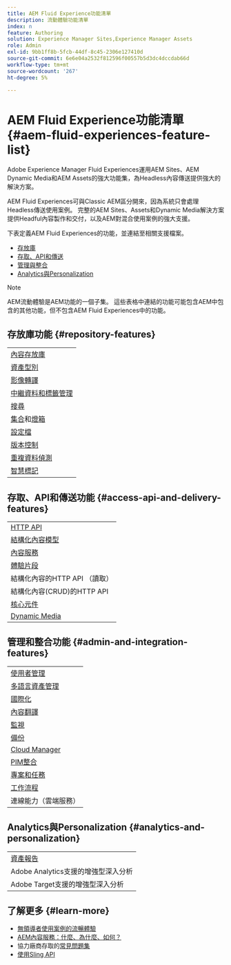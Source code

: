 ```yaml
---
title: AEM Fluid Experience功能清單
description: 流動體驗功能清單
index: n
feature: Authoring
solution: Experience Manager Sites,Experience Manager Assets
role: Admin
exl-id: 9bb1ff8b-5fcb-44df-8c45-2306e127410d
source-git-commit: 6e6e04a2532f812596f00557b5d3dc4dccdab66d
workflow-type: tm+mt
source-wordcount: '267'
ht-degree: 5%

---
```


# AEM Fluid Experience功能清單{#aem-fluid-experiences-feature-list}

Adobe Experience Manager Fluid Experiences運用AEM Sites、AEM Dynamic Media和AEM Assets的強大功能集，為Headless內容傳送提供強大的解決方案。

AEM Fluid Experiences可與Classic AEM區分開來，因為系統只會處理Headless傳送使用案例。 完整的AEM Sites、Assets和Dynamic Media解決方案提供Headful內容製作和交付，以及AEM對混合使用案例的強大支援。

下表定義AEM Fluid Experiences的功能，並連結至相關支援檔案。

* [存放庫](#repository-features)
* [存取、API和傳送](#access-api-and-delivery-features)
* [管理與整合](#admin-and-integration-features)
* [Analytics與Personalization](#analytics-and-personalization)

>[!NOTE]
>
>AEM流動體驗是AEM功能的一個子集。 這些表格中連結的功能可能包含AEM中包含的其他功能，但不包含AEM Fluid Experiences中的功能。

## 存放庫功能 {#repository-features}

|  |
|---|
| [內容存放庫](/help/assets/manage-assets.md) |
| [資產型別](/help/assets/assets-formats.md) |
| [影像轉譯](/help/assets/image-presets.md) |
| [中繼資料和標籤管理](/help/assets/metadata.md) |
| [搜尋](/help/assets/manage-assets.md) |
| [集合](/help/assets/manage-assets.md)和[燈箱](/help/assets/light-box.md) |
| [設定檔](/help/assets/processing-profiles.md) |
| [版本控制](/help/assets/manage-assets.md) |
| [重複資料偵測](/help/assets/duplicate-detection.md) |
| [智慧標記](/help/assets/enhanced-smart-tags.md) |

## 存取、API和傳送功能 {#access-api-and-delivery-features}

|  |
|---|
| [HTTP API](/help/assets/mac-api-assets.md) |
| [結構化內容模型](/help/assets/content-fragments/content-fragments.md) |
| [內容服務](https://experienceleague.adobe.com/docs/experience-manager-learn/getting-started-with-aem-headless/overview.html?lang=zh-Hant) |
| [體驗片段](/help/sites-authoring/experience-fragments.md) |
| 結構化內容的HTTP API （讀取） |
| 結構化內容(CRUD)的HTTP API |
| [核心元件](https://experienceleague.adobe.com/docs/experience-manager-core-components/using/introduction.html?lang=zh-Hant) |
| [Dynamic Media](/help/assets/dynamic-media.md) |

## 管理和整合功能 {#admin-and-integration-features}

|  |
|---|
| [使用者管理](/help/sites-administering/user-group-ac-admin.md) |
| [多語言資產管理](/help/assets/multilingual-assets.md) |
| [國際化](/help/sites-developing/i18n.md) |
| [內容翻譯](/help/sites-administering/translation.md) |
| [監視](/help/sites-deploying/monitoring-and-maintaining.md) |
| [備份](/help/sites-administering/backup-and-restore.md) |
| [Cloud Manager](https://experienceleague.adobe.com/docs/experience-manager-cloud-manager/content/introduction.html?lang=zh-Hant) |
| [PIM整合](/help/sites-authoring/managing-product-information.md) |
| [專案和任務](/help/sites-authoring/projects.md) |
| [工作流程](/help/sites-administering/workflows-starting.md) |
| 連線能力（雲端服務） |

## Analytics與Personalization {#analytics-and-personalization}

|  |
|---|
| [資產報告](/help/assets/asset-reports.md) |
| Adobe Analytics支援的增強型深入分析 |
| Adobe Target支援的增強型深入分析 |

## 了解更多 {#learn-more}

* [無領導者使用案例的流暢體驗](https://experienceleague.adobe.com/docs/experience-manager-gems-events/gems/gems2017/aem-headless-usecases.html?lang=zh-Hant)
* [AEM內容服務：什麼、為什麼、如何？](https://experienceleague.adobe.com/docs/experience-manager-learn/getting-started-with-aem-headless/content-services/overview.html?lang=zh-Hant)
* 協力廠商存取的[常見問題集](https://experienceleague.adobe.com/docs/experience-manager-learn/getting-started-with-aem-headless/content-services/chapter-7.html?lang=zh-Hant)
* [使用Sling API](https://experienceleague.adobe.com/docs/experience-manager-learn/getting-started-wknd-tutorial-develop/project-archetype/component-basics.html?lang=zh-Hant#sling-models)

